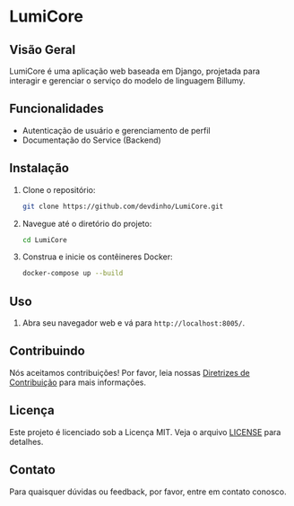 # LumiCore

## Visão Geral

LumiCore é uma aplicação web baseada em Django, projetada para interagir e gerenciar o serviço do modelo de linguagem Billumy.

## Funcionalidades

- Autenticação de usuário e gerenciamento de perfil
- Documentação do Service (Backend)

## Instalação

1. Clone o repositório:
    ```bash
    git clone https://github.com/devdinho/LumiCore.git
    ```
2. Navegue até o diretório do projeto:
    ```bash
    cd LumiCore
    ```
3. Construa e inicie os contêineres Docker:
    ```bash
    docker-compose up --build
    ```

## Uso

1. Abra seu navegador web e vá para `http://localhost:8005/`.


## Contribuindo

Nós aceitamos contribuições! Por favor, leia nossas [Diretrizes de Contribuição](CONTRIBUTING.md) para mais informações.

## Licença

Este projeto é licenciado sob a Licença MIT. Veja o arquivo [LICENSE](LICENSE) para detalhes.

## Contato

Para quaisquer dúvidas ou feedback, por favor, entre em contato conosco.
